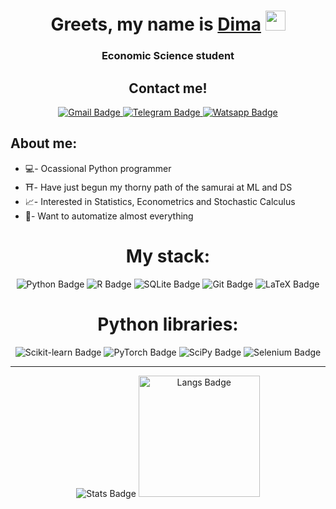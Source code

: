 <h1 align="center">Greets, my name is <a href="https://github.com/ShirshovDIM" target="_blank">Dima</a> 
<img src="https://github.com/blackcater/blackcater/raw/main/images/Hi.gif" height="32"/></h1>

<h3 align="center">Economic Science student</h3>

<h2 align="center">Contact me!</h2>
<div id="badges" align="center">
  <a href="dimensionkernel@gmail.com">
    <img src="https://img.shields.io/badge/Gmail-D14836?style=for-the-badge&logo=gmail&logoColor=white" alt="Gmail Badge"/>
  </a>
  <a href="https://t.me/DIMensionKER">
    <img src="https://img.shields.io/badge/Telegram-2CA5E0?style=for-the-badge&logo=telegram&logoColor=white" alt="Telegram Badge"/>
  </a>
  <a href="https://wa.me/79131516612?text=%D0%9F%D1%80%D0%B8%D0%B2%D0%B5%D1%82!%20%F0%9F%91%8B">
    <img src="https://img.shields.io/badge/WhatsApp-25D366?style=for-the-badge&logo=whatsapp&logoColor=white" alt="Watsapp Badge"/>
  </a>
</div>

## About me:

* 💻- Ocassional Python programmer
* ⛩️- Have just begun my thorny path of the samurai at ML and DS
* 📈- Interested in Statistics, Econometrics and Stochastic Calculus
* 🤖- Want to automatize almost everything

<h1 align="center">My stack:</h1> 

<div id="badges" align="center">
  <img src="https://img.shields.io/badge/python-3670A0?style=for-the-badge&logo=python&logoColor=ffdd54" alt="Python Badge"/>
  <img src="https://img.shields.io/badge/r-%23276DC3.svg?style=for-the-badge&logo=r&logoColor=white" alt="R Badge"/>
  <img src="https://img.shields.io/badge/sqlite-%2307405e.svg?style=for-the-badge&logo=sqlite&logoColor=white" alt="SQLite Badge"/>
  <img src="https://img.shields.io/badge/git-%23F05033.svg?style=for-the-badge&logo=git&logoColor=white" alt="Git Badge"/>
  <img src="https://img.shields.io/badge/latex-%23008080.svg?style=for-the-badge&logo=latex&logoColor=white" alt="LaTeX Badge"/>
</div>

<h1 align="center">Python libraries:</h1> 

<div id="badges" align="center">
  <img src="https://img.shields.io/badge/scikit--learn-%23F7931E.svg?style=for-the-badge&logo=scikit-learn&logoColor=white" alt="Scikit-learn Badge"/>
  <img src="https://img.shields.io/badge/PyTorch-%23EE4C2C.svg?style=for-the-badge&logo=PyTorch&logoColor=white" alt="PyTorch Badge"/>
  <img src="https://img.shields.io/badge/SciPy-%230C55A5.svg?style=for-the-badge&logo=scipy&logoColor=%white" alt="SciPy Badge"/>
  <img src="https://img.shields.io/badge/-selenium-%43B02A?style=for-the-badge&logo=selenium&logoColor=white" alt="Selenium Badge"/>
</div>

------

<div id="badges" align="center">
  <img src="https://github-readme-stats.vercel.app/api?username=ShirshovDIM&show_icons=true&include_all_commits=true" alt="Stats Badge"/>
  <img src="https://github-readme-stats.vercel.app/api/top-langs/?username=ShirshovDIM&layout=compact" alt="Langs Badge" height="194"/>
</div>
